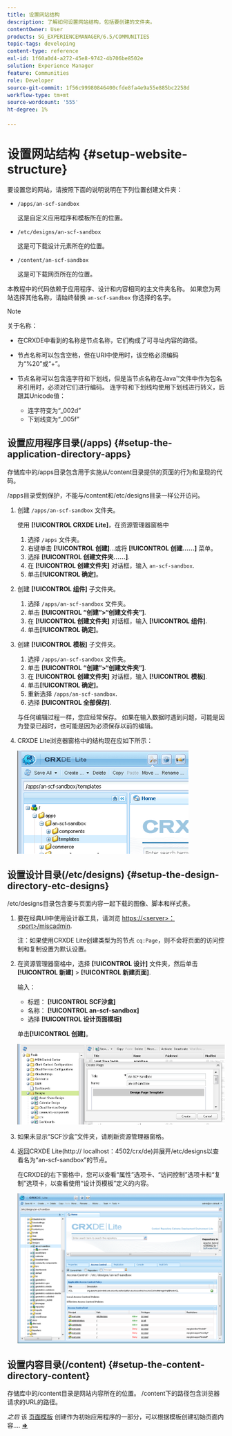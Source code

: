 ```yaml
---
title: 设置网站结构
description: 了解如何设置网站结构，包括要创建的文件夹。
contentOwner: User
products: SG_EXPERIENCEMANAGER/6.5/COMMUNITIES
topic-tags: developing
content-type: reference
exl-id: 1f60a0d4-a272-45e8-9742-4b706be8502e
solution: Experience Manager
feature: Communities
role: Developer
source-git-commit: 1f56c99980846400cfde8fa4e9a55e885bc2258d
workflow-type: tm+mt
source-wordcount: '555'
ht-degree: 1%

---
```


# 设置网站结构 {#setup-website-structure}

要设置您的网站，请按照下面的说明说明在下列位置创建文件夹：

* `/apps/an-scf-sandbox`

  这是自定义应用程序和模板所在的位置。

* `/etc/designs/an-scf-sandbox`

  这是可下载设计元素所在的位置。

* `/content/an-scf-sandbox`

  这是可下载网页所在的位置。

本教程中的代码依赖于应用程序、设计和内容相同的主文件夹名称。 如果您为网站选择其他名称，请始终替换 `an-scf-sandbox` 你选择的名字。

>[!NOTE]
>
>关于名称：
>
>* 在CRXDE中看到的名称是节点名称，它们构成了可寻址内容的路径。
>* 节点名称可以包含空格，但在URI中使用时，该空格必须编码为“%20”或“+”。
>* 节点名称可以包含连字符和下划线，但是当节点名称在Java™文件中作为包名称引用时，必须对它们进行编码。 连字符和下划线均使用下划线进行转义，后跟其Unicode值：
>
>   * 连字符变为“_002d”
>   * 下划线变为“_005f”

## 设置应用程序目录(/apps) {#setup-the-application-directory-apps}

存储库中的/apps目录包含用于实施从/content目录提供的页面的行为和呈现的代码。

/apps目录受到保护，不能与/content和/etc/designs目录一样公开访问。

1. 创建 `/apps/an-scf-sandbox` 文件夹。

   使用 **[!UICONTROL CRXDE Lite]**，在资源管理器窗格中

   1. 选择 `/apps` 文件夹。
   1. 右键单击 **[!UICONTROL 创建]**...或将 **[!UICONTROL 创建……]** 菜单。
   1. 选择 **[!UICONTROL 创建文件夹……]**.
   1. 在 **[!UICONTROL 创建文件夹]** 对话框，输入 `an-scf-sandbox`.
   1. 单击&#x200B;**[!UICONTROL 确定]**。

1. 创建 **[!UICONTROL 组件]** 子文件夹。

   1. 选择 `/apps/an-scf-sandbox` 文件夹。
   1. 单击 **[!UICONTROL “创建”>“创建文件夹”]**.
   1. 在 **[!UICONTROL 创建文件夹]** 对话框，输入 **[!UICONTROL 组件]**.
   1. 单击&#x200B;**[!UICONTROL 确定]**。

1. 创建 **[!UICONTROL 模板]** 子文件夹。

   1. 选择 `/apps/an-scf-sandbox` 文件夹。
   1. 单击 **[!UICONTROL “创建”>“创建文件夹”]**.
   1. 在 **[!UICONTROL 创建文件夹]** 对话框，输入 **[!UICONTROL 模板]**.
   1. 单击&#x200B;**[!UICONTROL 确定]**。
   1. 重新选择 `/apps/an-scf-sandbox`.
   1. 选择 **[!UICONTROL 全部保存]**.

   与任何编辑过程一样，您应经常保存。 如果在输入数据时遇到问题，可能是因为登录已超时，也可能是因为必须保存以前的编辑。

1. CRXDE Lite浏览器窗格中的结构现在应如下所示：

   ![crxde-template](assets/crxde-template.png)

## 设置设计目录(/etc/designs) {#setup-the-design-directory-etc-designs}

/etc/designs目录包含要与页面内容一起下载的图像、脚本和样式表。

1. 要在经典UI中使用设计器工具，请浏览 [https://&lt;server>：&lt;port>/miscadmin](http://localhost:4502/miscadmin).

   注：如果使用CRXDE Lite创建类型为的节点 `cq:Page`，则不会将页面的访问控制和复制设置为默认设置。

1. 在资源管理器窗格中，选择 **[!UICONTROL 设计]** 文件夹，然后单击 **[!UICONTROL 新建]** > **[!UICONTROL 新建页面]**.

   输入：

   * 标题： **[!UICONTROL SCF沙盒]**
   * 名称： **[!UICONTROL an-scf-sandbox]**
   * 选择 **[!UICONTROL 设计页面模板]**

   单击&#x200B;**[!UICONTROL 创建]**。

   ![design-template](assets/design-template.png)

1. 如果未显示“SCF沙盒”文件夹，请刷新资源管理器窗格。

1. 返回CRXDE Lite(http:// localhost：4502/crx/de)并展开/etc/designs以查看名为“an-scf-sandbox”的节点。

   在CRXDE的右下窗格中，您可以查看“属性”选项卡、“访问控制”选项卡和“复制”选项卡，以查看使用“设计页模板”定义的内容。

   ![crxde-configure-template](assets/crxde-configure-template.png)

## 设置内容目录(/content) {#setup-the-content-directory-content}

存储库中的/content目录是网站内容所在的位置。 /content下的路径包含浏览器请求的URL的路径。

*之后* 该 [页面模板](initial-app.md#createthepagetemplate) 创建作为初始应用程序的一部分，可以根据模板创建初始页面内容.... [**⇒**](initial-app.md)
